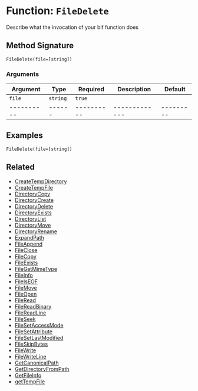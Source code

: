 [comment]: # (Note: This documentation is generated dynamically in the build process.  To modify the contents, change the javadoc on the _invoke method of the BIF class)

# Function: `FileDelete`

Describe what the invocation of your bif function does

## Method Signature
```
FileDelete(file=[string])
```
### Arguments

| Argument | Type | Required | Description | Default |
|----------|------|----------|-------------|---------|
| `file` | `string` | `true` |  | |
|----------|------|----------|-------------|---------|



## Examples

```
FileDelete(file=[string])
```

## Related
  * [CreateTempDirectory](CreateTempDirectory.md)
  * [CreateTempFile](CreateTempFile.md)
  * [DirectoryCopy](DirectoryCopy.md)
  * [DirectoryCreate](DirectoryCreate.md)
  * [DirectoryDelete](DirectoryDelete.md)
  * [DirectoryExists](DirectoryExists.md)
  * [DirectoryList](DirectoryList.md)
  * [DirectoryMove](DirectoryMove.md)
  * [DirectoryRename](DirectoryRename.md)
  * [ExpandPath](ExpandPath.md)
  * [FileAppend](FileAppend.md)
  * [FileClose](FileClose.md)
  * [FileCopy](FileCopy.md)
  * [FileExists](FileExists.md)
  * [FileGetMimeType](FileGetMimeType.md)
  * [FileInfo](FileInfo.md)
  * [FileIsEOF](FileIsEOF.md)
  * [FileMove](FileMove.md)
  * [FileOpen](FileOpen.md)
  * [FileRead](FileRead.md)
  * [FileReadBinary](FileReadBinary.md)
  * [FileReadLine](FileReadLine.md)
  * [FileSeek](FileSeek.md)
  * [FileSetAccessMode](FileSetAccessMode.md)
  * [FileSetAttribute](FileSetAttribute.md)
  * [FileSetLastModified](FileSetLastModified.md)
  * [FileSkipBytes](FileSkipBytes.md)
  * [FileWrite](FileWrite.md)
  * [FileWriteLine](FileWriteLine.md)
  * [GetCanonicalPath](GetCanonicalPath.md)
  * [GetDirectoryFromPath](GetDirectoryFromPath.md)
  * [GetFileInfo](GetFileInfo.md)
  * [getTempFile](getTempFile.md)
